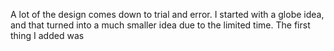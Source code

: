A lot of the design comes down to trial and error. I started with a globe idea, and that turned into a much smaller idea due to the limited time. The first thing I added was 
